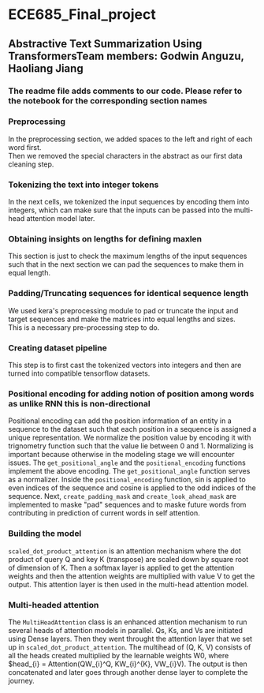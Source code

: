 # ECE685_Final_project

## Abstractive Text Summarization Using TransformersTeam members: Godwin Anguzu, Haoliang Jiang

### The readme file adds comments to our code. Please refer to the notebook for the corresponding section names
### Preprocessing
In the preprocessing section, we added spaces to the left and right of each word first.  
Then we removed the special characters in the abstract as our first data cleaning step.  

### Tokenizing the text into integer tokens
In the next cells, we tokenized the input sequences by encoding them into integers, which can make sure that the inputs can be passed into the multi-head attention model later.  

### Obtaining insights on lengths for defining maxlen
This section is just to check the maximum lengths of the input sequences such that in the next section we can pad the sequences to make them in equal length. 

### Padding/Truncating sequences for identical sequence length
We used kera's preprocessing module to pad or truncate the input and target sequences and make the matrices into equal lengths and sizes.  
This is a necessary pre-processing step to do.  

### Creating dataset pipeline
This step is to first cast the tokenized vectors into integers and then are turned into compatible tensorflow datasets.  

### Positional encoding for adding notion of position among words as unlike RNN this is non-directional
Positional encoding can add the position information of an entity in a sequence to the dataset such that each position in a sequence is assigned a unique representation. We normalize the position value by encoding it with trignometry function such that the value lie between 0 and 1. Normalizing is important because otherwise in the modeling stage we will encounter issues. The `get_positional_angle` and the `positional_encoding` functions implement the above encoding. The `get_positional_angle` function serves as a normalizer. Inside the `positional_encoding` function, sin is applied to even indices of the sequence and cosine is applied to the odd indices of the sequence. Next, `create_padding_mask` and `create_look_ahead_mask` are implemented to maske "pad" sequences and to maske future words from contributing in prediction of current words in self attention.  

### Building the model
 `scaled_dot_product_attention` is an attention mechanism where the dot product of query Q and key K (transpose) are scaled down by square root of dimension of K. Then a softmax layer is applied to get the attention weights and then the attention weights are multiplied with value V to get the output. This attention layer is then used in the multi-head attention model.  

### Multi-headed attention 
The `MultiHeadAttention` class is an enhanced attention mechanism to run several heads of attention models in parallel. Qs, Ks, and Vs are initiated using Dense layers. Then they went throught the attention layer that we set up in `scaled_dot_product_attention`. The multihead of (Q, K, V) consists of all the heads created multiplied by the learnable weights W0, where $head_{i} = Attention(QW_{i}^Q, KW_{i}^{K}, VW_{i}V). The output is then concatenated and later goes through another dense layer to complete the journey. 

